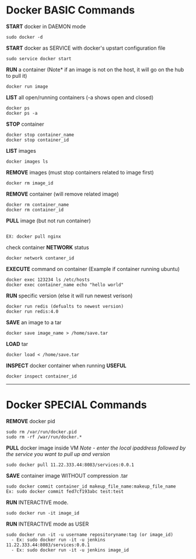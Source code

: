 # Docker BASIC Commands

 **START** docker in DAEMON mode
 ```
 sudo docker -d
 ```

 **START** docker as SERVICE with docker's upstart configuration file
 ```
 sudo service docker start
 ```
 
 **RUN** a container (Note* if an image is not on the host, it will go on the hub to pull it)
 ``` 
 docker run image
 ```

 **LIST** all open/running containers (-a shows open and closed)
 ``` 
 docker ps
 docker ps -a 
 ```

 **STOP** container
 ```
 docker stop container_name
 docker stop container_id
 ```

 **LIST** images
 ```
 docker images ls
 ```

 **REMOVE** images (must stop containers related to image first)
 ```
 docker rm image_id
 ```

 **REMOVE** container (will remove related image)
 ```
 docker rm container_name
 docker rm container_id
 ```

 **PULL** image (but not run container)
 ```
 
 EX: docker pull nginx
 ```

 check container **NETWORK** status
 ```
 docker network contaner_id
 ```

 **EXECUTE** command on container (Example if container running ubuntu)
 ```
 docker exec 123234 ls /etc/hosts
 docker exec container_name echo "hello world"
 ```

 **RUN** specific version (else it will run newest verison)
 ```
 docker run redis (defualts to newest version)
 docker run redis:4.0 
 ```

 **SAVE** an image to a tar
 ```
 docker save image_name > /home/save.tar
 ```

 **LOAD** tar
 ```
 docker load < /home/save.tar
 ```

 **INSPECT** docker container when running **USEFUL**
 ```
 docker inspect container_id
 ```

 ----------------------------------------------------------------------------------
 # Docker SPECIAL Commands

 **REMOVE** docker pid
 ```
 sudo rm /var/run/docker.pid
 sudo rm -rf /war/run/docker.*
 ```

 **PULL** docker image inside VM 
 *Note - enter the local ipaddress followed by the service you want to pull up and version*
 ```
 sudo docker pull 11.22.333.44:8083/services:0.0.1 
 ```
 **SAVE** container image WITHOUT compression .tar
 ```
 sudo docker commit container_id makeup_file_name:makeup_file_name
 Ex: sudo docker commit fed7cf193abc test:test
 ```
 
 **RUN** INTERACTIVE mode.
 ```
 sudo docker run -it image_id
 ```
 
 **RUN** INTERACTIVE mode as USER
 ```
 sudo docker run -it -u username repositoryname:tag (or image_id)
   - Ex: sudo docker run -it -u jenkins 11.22.333.44:8083/services:0.0.1 
   - Ex: sudo docker run -it -u jenkins image_id
 ```

